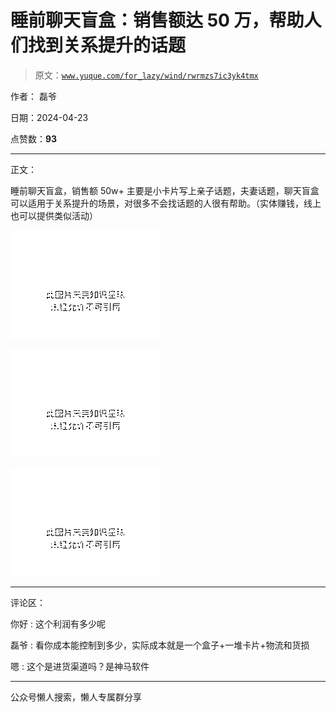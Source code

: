 # 睡前聊天盲盒：销售额达 50 万，帮助人们找到关系提升的话题

> 原文：[`www.yuque.com/for_lazy/wind/rwrmzs7ic3yk4tmx`](https://www.yuque.com/for_lazy/wind/rwrmzs7ic3yk4tmx)

作者： 磊爷

日期：2024-04-23

点赞数：**93**

* * *

正文：

睡前聊天盲盒，销售额 50w+
主要是小卡片写上亲子话题，夫妻话题，聊天盲盒可以适用于关系提升的场景，对很多不会找话题的人很有帮助。（实体赚钱，线上也可以提供类似活动）

![](img/195dd08c5b0e88637363fd25421dbd33.png)

![](img/8bf5304044b039003c8afc69bf1e0d3e.png)

![](img/ca592cf2ecc6949b1952a3247f5abd5b.png)

* * *

评论区：

你好 : 这个利润有多少呢

磊爷 : 看你成本能控制到多少，实际成本就是一个盒子+一堆卡片+物流和货损

嗯 : 这个是进货渠道吗？是神马软件

* * *

公众号懒人搜索，懒人专属群分享
